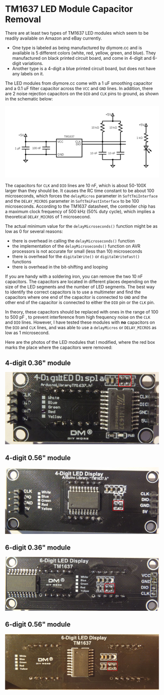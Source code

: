 # TM1637 LED Module Capacitor Removal

There are at least two types of TM1637 LED modules which seem to be readily
available on Amazon and eBay currently. 

* One type is labeled as being manufactured by diymore.cc and is available is 5
  different colors (white, red, yellow, green, and blue).  They manufactured on
  black printed circuit board, and come in 4-digit and 6-digit variations.
* Another type is a 4-digit a blue printed circuit board, but does not have any
  labels on it.

The LED modules from diymore.cc come with a 1 uF smoothing capacitor and a 0.1
uF filter capacitor across the `VCC` and `GND` lines. In addition, there are 2
noise rejection capacitors on the `DIO` and `CLK` pins to ground, as shown in
the schematic below:

![TM1637 LED Module Schematic](tm1637-led-module-schematic.png)

The capacitors for `CLK` and `DIO` lines are 10 nF, which is about 50-100X
larger than they should be. It causes the RC time constant to be about 100
microseconds, which forces the `delayMicros` parameter in `SoftTmiInterface` and
the `DELAY_MICROS` parameter in `SoftTmiFastInterface` to be 100 microseconds.
According to the TM1637 datasheet, the controller chip has a maximum clock
frequency of 500 kHz (50% duty cycle), which implies a theoretical
`DELAY_MICROS` of 1 microsecond.

The actual minimum value for the `delayMicroseconds()` function might be as low
as 0 for several reasons:

* there is overhead in calling the `delayMicroseconds()` function
* the implementation of the `delayMicroseconds()` function on AVR processors is
  not accurate for small (less than 10) microseconds
* there is overhead for the `digitalWrite()` or `digitalWriteFast()` functions
* there is overhead in the bit-shifting and looping

If you are handy with a soldering iron, you can remove the two 10 nF capacitors.
The capacitors are located in different places depending on the size of the LED
segments and the number of LED segments. The best way to identify the correct
capacitors is to use a multimeter and find the capacitors where one end of the
capacitor is connected to `GND` and the other end of the capacitor is connected
to either the `DIO` pin or the `CLK` pin.

In theory, these capacitors should be replaced with ones in the range of 100 to
500 pF , to prevent interference from high frequency noise on the `CLK` and
`DIO` lines. However, I have tested these modules with **no** capacitors on the
`DIO` and `CLK` lines, and was able to use a `delayMicros` or `DELAY_MICROS` as
low as 1 microsecond.

Here are the photos of the LED modules that I modified, where the red box marks
the place where the capacitors were removed:

## 4-digit 0.36" module

![TM1637 4-digit 0.36"](TM1637-4-36-marked.jpg)

## 4-digit 0.56" module

![TM1637 4-digit 0.56"](TM1637-4-56-marked.jpg)

## 6-digit 0.36" module

![TM1637 6-digit 0.36"](TM1637-6-36-marked.jpg)

## 6-digit 0.56" module

![TM1637 6-digit 0.56"](TM1637-6-56-marked.jpg)
